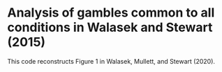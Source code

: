 # Analysis of gambles common to all conditions in Walasek and Stewart (2015)

This code reconstructs Figure 1 in Walasek, Mullett, and Stewart (2020).


